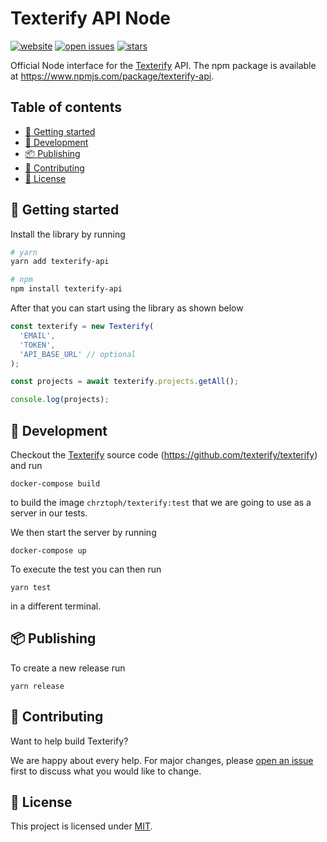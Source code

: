 # Texterify API Node

[![website](https://img.shields.io/badge/website-texterify.com-blue.svg)](https://texterify.com)
[![open issues](https://img.shields.io/github/issues-raw/texterify/texterify-api-node.svg)](https://github.com/texterify/texterify-api-node/issues)
[![stars](https://img.shields.io/github/stars/texterify/texterify-api-node)](https://github.com/texterify/texterify-api-node)

Official Node interface for the [Texterify](https://texterify.com) API. The npm package is available at https://www.npmjs.com/package/texterify-api.

## Table of contents

- [🚀 Getting started](#getting-started)
- [🔧 Development](#development)
- [📦 Publishing](#publishing)
- [🤝 Contributing](#contributing)
- [📝 License](#license)

<h2 id="getting-started">🚀 Getting started</h2>

Install the library by running

```sh
# yarn
yarn add texterify-api

# npm
npm install texterify-api
```

After that you can start using the library as shown below

```ts
const texterify = new Texterify(
  'EMAIL',
  'TOKEN',
  'API_BASE_URL' // optional
);

const projects = await texterify.projects.getAll();

console.log(projects);
```

<h2 id="development">🔧 Development</h2>

Checkout the [Texterify](https://texterify.com) source code (https://github.com/texterify/texterify) and run

```
docker-compose build
```

to build the image `chrztoph/texterify:test` that we are going to use as a server in our tests.

We then start the server by running

```
docker-compose up
```

To execute the test you can then run

```
yarn test
```

in a different terminal.

<h2 id="publishing">📦 Publishing</h2>

To create a new release run

```
yarn release
```

<h2 id="contributing">🤝 Contributing</h2>

Want to help build Texterify?

We are happy about every help. For major changes, please [open an issue](https://github.com/texterify/texterify-api-node/issues/new) first to discuss what you would like to change.

<h2 id="license">📝 License</h2>

This project is licensed under [MIT](LICENSE).
